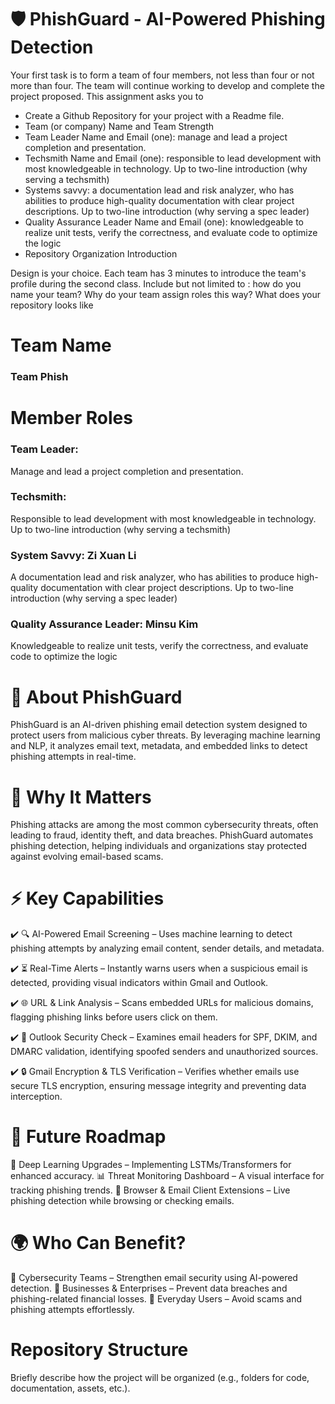 # 🛡 PhishGuard - AI-Powered Phishing Detection


Your first task is to form a team of four members, not less than four or not more than four. The team will continue working to develop and complete the project proposed.
This assignment asks you to
- Create a Github Repository for your project with a Readme file.
- Team (or company) Name and Team Strength
- Team Leader Name and Email (one): manage and lead a project completion and presentation.
- Techsmith Name and Email (one): responsible to lead development with most knowledgeable in technology. Up to two-line introduction (why serving a techsmith)
- Systems savvy: a documentation lead and risk analyzer, who has abilities to produce high-quality documentation with clear project descriptions. Up to two-line introduction (why serving a spec leader)
- Quality Assurance Leader Name and Email (one): knowledgeable to realize unit tests, verify the correctness, and evaluate code to optimize the logic
- Repository Organization Introduction

Design is your choice. Each team has 3 minutes to introduce the team's profile during the second class.
Include but not limited to : how do you name your team? Why do your team assign roles this way? What does your repository looks like

# Team Name
### Team Phish

# Member Roles
### Team Leader:
  Manage and lead a project completion and presentation.
### Techsmith:
  Responsible to lead development with most knowledgeable in technology. Up to two-line introduction (why serving a techsmith)
### System Savvy: Zi Xuan Li
  A documentation lead and risk analyzer, who has abilities to produce high-quality documentation with clear project descriptions. Up to two-line introduction (why serving a spec leader)
### Quality Assurance Leader: Minsu Kim
  Knowledgeable to realize unit tests, verify the correctness, and evaluate code to optimize the logic


# 🔎 About PhishGuard
PhishGuard is an AI-driven phishing email detection system designed to protect users from malicious cyber threats. By leveraging machine learning and NLP, it analyzes email text, metadata, and embedded links to detect phishing attempts in real-time.

# 🚨 Why It Matters
Phishing attacks are among the most common cybersecurity threats, often leading to fraud, identity theft, and data breaches. PhishGuard automates phishing detection, helping individuals and organizations stay protected against evolving email-based scams.

# ⚡ Key Capabilities
✔️ 🔍 AI-Powered Email Screening – Uses machine learning to detect phishing attempts by analyzing email content, sender details, and metadata.

✔️ ⏳ Real-Time Alerts – Instantly warns users when a suspicious email is detected, providing visual indicators within Gmail and Outlook.

✔️ 🌐 URL & Link Analysis – Scans embedded URLs for malicious domains, flagging phishing links before users click on them.

✔️ 📧 Outlook Security Check – Examines email headers for SPF, DKIM, and DMARC validation, identifying spoofed senders and unauthorized sources.

✔️ 🔒 Gmail Encryption & TLS Verification – Verifies whether emails use secure TLS encryption, ensuring message integrity and preventing data interception.

# 🔮 Future Roadmap
  🚀 Deep Learning Upgrades – Implementing LSTMs/Transformers for enhanced accuracy.
  📊 Threat Monitoring Dashboard – A visual interface for tracking phishing trends.
  🔗 Browser & Email Client Extensions – Live phishing detection while browsing or checking emails.

# 🌍 Who Can Benefit?
  🔹 Cybersecurity Teams – Strengthen email security using AI-powered detection.
  🔹 Businesses & Enterprises – Prevent data breaches and phishing-related financial losses.
  🔹 Everyday Users – Avoid scams and phishing attempts effortlessly.

# Repository Structure

Briefly describe how the project will be organized (e.g., folders for code, documentation, assets, etc.).
